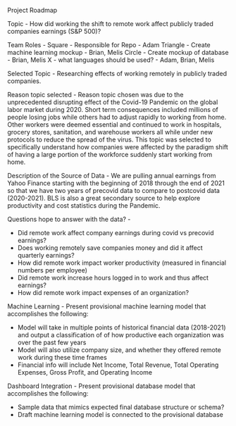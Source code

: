 Project Roadmap

Topic - How did working the shift to remote work affect publicly traded companies earnings (S&P 500)?

Team Roles - 
Square - Responsible for Repo - Adam
Triangle - Create machine learning mockup - Brian, Melis
Circle - Create mockup of database - Brian, Melis
X - what languages should be used? - Adam, Brian, Melis


Selected Topic - Researching effects of working remotely in publicly traded companies.

Reason topic selected - Reason topic chosen was due to the unprecedented disrupting effect 
of the Covid-19 Pandemic on the global labor market during 2020.
Short term consequences included millions of people losing jobs while others had to adjust rapidly
to working from home. Other workers were deemed essential and continued to work in hospitals,
grocery stores, sanitation, and warehouse workers all while under new protocols to reduce the
spread of the virus. This topic was selected to specifically understand how companies were 
affected by the paradigm shift of having a large portion of the workforce suddenly start 
working from home.

Description of the Source of Data - We are pulling annual earnings from Yahoo Finance starting 
with the beginning of 2018 through the end of 2021 so that we have two years
of precovid data to compare to postcovid data (2020-2021). BLS is also a great secondary source
to help explore productivity and cost statistics during the Pandemic.

Questions hope to answer with the data? - 
- Did remote work affect company earnings during covid vs precovid earnings?
- Does working remotely save companies money and did it affect quarterly earnings?
- How did remote work impact worker productivity (measured in financial numbers per employee)
- Did remote work increase hours logged in to work and thus affect earnings?
- How did remote work impact expenses of an organization?


Machine Learning - 
Present provisional machine learning model that accomplishes the following:
- Model will take in multiple points of historical financial data (2018-2021) and output a classification of of how productive each organization was over the past few years
- Model will also utilize company size, and whether they offered remote work during these time frames
- Financial info will include Net Income, Total Revenue, Total Operating Expenses, Gross Profit, and Operating Income

Dashboard Integration - 
Present provisional database model that accomplishes the following:
- Sample data that mimics expected final database structure or schema?
- Draft machine learning model is connected to the provisional database
